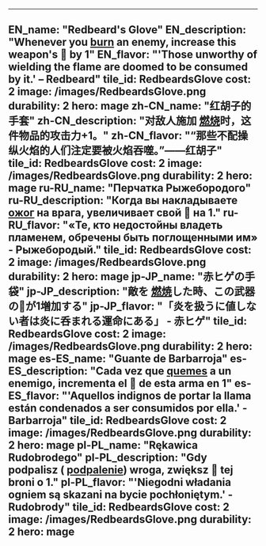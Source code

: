 ---

EN_name: "Redbeard's Glove"
EN_description: "Whenever you  <u>burn</u> an enemy, increase this weapon's 🔸 by 1"
EN_flavor: "'Those unworthy of wielding the flame are doomed to be consumed by it.' – Redbeard"
tile_id: RedbeardsGlove
cost: 2
image: /images/RedbeardsGlove.png
durability: 2
hero: mage
zh-CN_name: "红胡子的手套"
zh-CN_description: "对敌人施加 <u>燃烧</u>时，这件物品的攻击力+1。"
zh-CN_flavor: "“那些不配操纵火焰的人们注定要被火焰吞噬。”——红胡子"
tile_id: RedbeardsGlove
cost: 2
image: /images/RedbeardsGlove.png
durability: 2
hero: mage
ru-RU_name: "Перчатка Рыжебородого"
ru-RU_description: "Когда вы накладываете  <u>ожог</u> на врага, увеличивает свой 🔸 на 1."
ru-RU_flavor: "«Те, кто недостойны владеть пламенем, обречены быть поглощенными им» - Рыжебородый."
tile_id: RedbeardsGlove
cost: 2
image: /images/RedbeardsGlove.png
durability: 2
hero: mage
jp-JP_name: "赤ヒゲの手袋"
jp-JP_description: "敵を <u>燃焼</u>した時、この武器の🔸が1増加する"
jp-JP_flavor: "「炎を扱うに値しない者は炎に呑まれる運命にある」 - 赤ヒゲ"
tile_id: RedbeardsGlove
cost: 2
image: /images/RedbeardsGlove.png
durability: 2
hero: mage
es-ES_name: "Guante de Barbarroja"
es-ES_description: "Cada vez que  <u>quemes</u> a un enemigo, incrementa el 🔸 de esta arma en 1"
es-ES_flavor: "'Aquellos indignos de portar la llama están condenados a ser consumidos por ella.' - Barbarroja"
tile_id: RedbeardsGlove
cost: 2
image: /images/RedbeardsGlove.png
durability: 2
hero: mage
pl-PL_name: "Rękawica Rudobrodego"
pl-PL_description: "Gdy podpalisz ( <u>podpalenie</u>) wroga, zwiększ 🔸 tej broni o 1."
pl-PL_flavor: "'Niegodni władania ogniem są skazani na bycie pochłoniętym.' - Rudobrody"
tile_id: RedbeardsGlove
cost: 2
image: /images/RedbeardsGlove.png
durability: 2
hero: mage
---